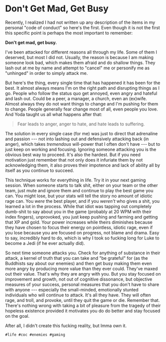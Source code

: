 # Don't Get Mad, Get Busy

Recently, I realized I had not written up any description of the items
in my personal "code of conduct" so here's the first. Even though it is
not the first this specific point is perhaps the most important to
remember:

**Don't get mad, get busy.**

I've been attacked for different reasons all through my life. Some of
them I deserved, but most I did not. Usually, the reason is because I am
making someone look bad, which makes them afraid and do shallow things.
They lash out at me by name and attempt to "cancel" me or personify me
as "unhinged" in order to simply attack me.

But here's the thing, every single time that has happened it has been
for the best. It almost always means I'm on the right path and
disrupting things as I go. People who follow the status quo get annoyed,
even angry and hateful and lash out. Could be a peer, a manager, a
church, even an (ex)wife. Almost always they do not want things to
change and I'm pushing for them to change. People generally fear change
most of all, even people you love. And Yoda taught us all what happens
after that:

> Fear leads to anger, anger to hate, and hate leads to suffering.

The solution in every single case (for me) was just to direct that
adrenaline and passion --- not into lashing out and defensively
attacking back (in anger), which takes *tremendous* will-power that I
often don't have --- but to just keep on working and focusing. Ignoring
someone attacking you is the obvious best way to proceed. It's also the
hardest. But if you need motivation just remember that not only does it
infuriate them by not acknowledging them, it also proves their impotence
and lack of ability all by itself as you continue to succeed.

This technique works for everything in life. Try it in your next gaming
session. When someone starts to talk shit, either on your team or the
other team, just mute and ignore them and continue to play the best game
you can. You might lose, but your stats will tell the story no amount of
idiotic rage can. You *were* the best player, and if you *weren't* who
gives a shit, you learned a lot in the process. While that idiot was
tapping out completely dumb-shit to say about you in the game (probably
at 20 WPM with their index fingers), unprovoked, you just keep pushing
and farming and getting that XP and gold. Your power increases while
theirs diminishes because they have chosen to focus their energy on
pointless, idiotic rage, even if you lose because you are focused on
progress, not blame and drama. Easy to say, incredibly hard to do, which
is why I took so fucking long for Luke to become a Jedi (if he ever
actually did).

So next time someone attacks you. Check for anything of substance in
their attack, a kernel of truth that you can take and "be grateful" for
(as the Buddhists say about our enemies) and then get busy making them
even more angry by producing more value than they ever could. They've
maxed out their value. That's why they are angry with you. But you stay
focused on improvement and growth, not out of cognitive dissonance, but
objective measures of your success, personal measures that you don't
have to share with anyone --- especially the small-minded, emotionally
stunted individuals who will continue to attack. It's all they have.
They will often rage, and troll, and provoke, until they quit the game
or die. Remember that. There's nothing wrong with taking a bit of
pleasure from the tragedy of their hopeless existence provided it
motivates you do do better and stay focused on the goal.

After all, I didn't create this fucking reality, but Imma own it.

    #life #coc #enemies #gaming
